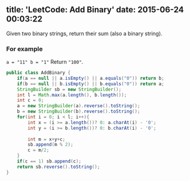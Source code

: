 title: 'LeetCode: Add Binary'
date: 2015-06-24 00:03:22
---
 Given two binary strings, return their sum (also a binary string).

### For example
`a = "11" b = "1"` Return `"100"`.

```java
public class AddBinary {
    if(a == null || a.isEmpty() || a.equals("0")) return b;
    if(b == null || b.isEmpty() || b.equals("0")) return a;
    StringBuilder sb = new StringBuilder();
    int l = Math.max(a.length(), b.length());
    int c = 0;
    a = new StringBuilder(a).reverse().toString();
    b = new StringBuilder(b).reverse().toString();
    for(int i = 0; i < l; i++){
        int x = (i >= a.length())? 0: a.charAt(i) - '0';
        int y = (i >= b.length())? 0: b.charAt(i) - '0';
        
        int m = x+y+c;
        sb.append(m % 2);
        c = m/2;
    }
    if(c == 1) sb.append(c);
    return sb.reverse().toString();
}
```
